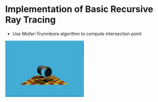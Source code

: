 # Implementation of Basic Recursive Ray Tracing

- Use Moller-Trunmbore algorithm to compute intersection point

<img src="https://github.com/SiqiHuang18/Games101/blob/main/Basic%20Recursive%20Ray%20Tracing/image/display.png" height ='50%' width="50%">

